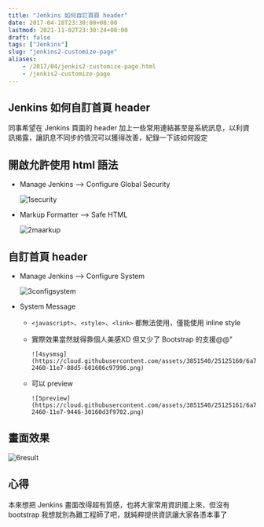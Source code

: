 ```yaml
---
title: "Jenkins 如何自訂首頁 header"
date: 2017-04-18T23:30:00+08:00
lastmod: 2021-11-02T23:30:24+08:00
draft: false
tags: ["Jenkins"]
slug: "jenkins2-customize-page"
aliases:
    - /2017/04/jenkis2-customize-page.html
    - /jenkis2-customize-page
---
```

## Jenkins 如何自訂首頁 header

同事希望在 Jenkins 頁面的 header 加上一些常用連結甚至是系統訊息，以利資訊揭露，讓訊息不同步的情況可以獲得改善，紀錄一下該如何設定

## 開啟允許使用 html 語法

* Manage Jenkins --> Configure Global Security

    ![1security](https://cloud.githubusercontent.com/assets/3851540/25125158/6a6c891e-2460-11e7-9a77-16811ca2783d.png)

* Markup Formatter --> Safe HTML

    ![2maarkup](https://cloud.githubusercontent.com/assets/3851540/25125157/6a6bdbcc-2460-11e7-8bb7-aa57218e3673.png)

## 自訂首頁 header

* Manage Jenkins --> Configure System

    ![3configsystem](https://cloud.githubusercontent.com/assets/3851540/25125159/6a6f8baa-2460-11e7-9ec7-2fb16560eae8.png)

* System Message

  * `<javascript>`、`<style>`、`<link>` 都無法使用，僅能使用 inline style
  * 實際效果當然就得靠個人美感XD 但又少了 Bootstrap 的支援@@"

        ![4sysmsg](https://cloud.githubusercontent.com/assets/3851540/25125160/6a70fe72-2460-11e7-88d5-601606c97996.png)

  * 可以 preview

        ![5preview](https://cloud.githubusercontent.com/assets/3851540/25125161/6a75c970-2460-11e7-9446-30160d3f9702.png)

## 畫面效果

![6result](https://cloud.githubusercontent.com/assets/3851540/25125162/6a76ab6a-2460-11e7-9330-386ae198c41d.png)

## 心得

本來想把 Jenkins 畫面改得超有質感，也將大家常用資訊擺上來，但沒有 bootstrap 我想就別為難工程師了吧，就純粹提供資訊讓大家各憑本事了
